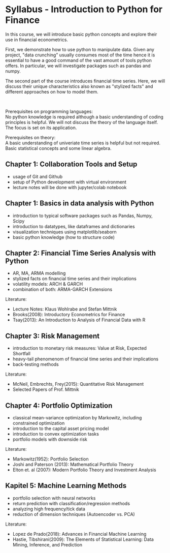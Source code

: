 # Syllabus - Introduction to Python for Finance

In this course, we will introduce basic python concepts and explore their use in financial econometrics.

First, we demonstrate how to use python to manipulate data. Given any project, "data crunching" usually consumes most of the time hence it is essential to have a good command of the vast amount of tools python offers. In particular, we will investigate packages such as pandas and numpy.

The second part of the course introduces financial time series. Here, we will discuss their unique characteristics also known as "stylized facts" and different approaches on how to model them.

<br/>

Prerequisites on programming languages:<br/>
No python knowledge is required although a basic understanding of coding principles is helpful. We will not discuss the theory of the language itself. The focus
is set on its application.

Prerequisites on theory:<br/>
A basic understanding of univeriate time series is helpful but not required. Basic statistical concepts and some linear algebra.


## Chapter 1: Collaboration Tools and Setup
- usage of Git and Github
- setup of Python development with virtual environment
- lecture notes will be done with jupyter/colab notebook

## Chapter 1: Basics in data analysis with Python
- introduction to typical software packages such as Pandas, Numpy, Scipy
- introduction to datatypes, like dataframes and dictionaries
- visualization techniques using matplotlib/seaborn
- basic python knowledge (how to structure code)

## Chapter 2: Financial Time Series Analysis with Python
- AR, MA, ARMA modelling
- stylized facts on financial time series and their implications
- volatility models: ARCH & GARCH
- combination of both: ARMA-GARCH Extensions

Literature:
- Lecture Notes: Klaus Wohlrabe and Stefan Mittnik
- Brooks(2008): Introductory Econometrics for Finance
- Tsay(2013): An Introduction to Analysis of Financial Data with R

## Chapter 3: Risk Management
- introduction to monetary risk measures: Value at Risk, Expected Shortfall
- heavy-tail phenomenom of financial time series and their implications
- back-testing methods

Literature:
- McNeil, Embrechts, Frey(2015): Quantitative Risk Management
- Selected Papers of Prof. Mittnik

## Chapter 4: Portfolio Optimization
- classical mean-variance optimization by Markowitz, including constrained optimization
- introduction to the capital asset pricing model
- introduction to convex optimization tasks
- portfolio models with downside risk

Literature: 
- Markowitz(1952): Portfolio Selection
- Joshi and Paterson (2013): Mathematical Portfolio Theory
- Elton et. al (2007): Modern Portfolio Theory and Investment Analysis

## Kapitel 5: Machine Learning Methods
- portfolio selection with neural networks
- return prediction with classification/regression methods
- analyzing high frequency/tick data
- reduction of dimension techniques (Autoencoder vs. PCA)

Literature:
- Lopez de Prado(2018): Advances in Financial Machine Learning 
- Hastie, Tibshirani(2009): The Elements of Statistical Learning: Data Mining, Inference, and Prediction 
